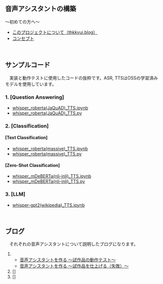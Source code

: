 ## **音声アシスタントの構築**

〜初めての方へ〜
- [このプロジェクトについて（thkkvui.blog）](https://thkkvui.blog/2023/04/19/post7/)
- [コンセプト](https://github.com/thkkvui/Deploy_my_VUI)

&emsp;

## **サンプルコード**

　実装と動作テストに使用したコードの抜粋です。ASR, TTSはOSSの学習済みモデルを使用しています。

### 1. **[Question Answering]** 
 - [whisper_roberta(JaQuAD)_TTS.ipynb](https://github.com/thkkvui/voice_assistant/blob/main/src/ASR_NLU_TTS/nb/whisper_roberta(JaQuAD)_TTS.ipynb)
 - [whisper_roberta(JaQuAD)_TTS.py](https://github.com/thkkvui/voice_assistant/blob/main/src/ASR_NLU_TTS/python/whisper_roberta(JaQuAD)_TTS.py)
### 2. **[Classification]**
#### [Text Classification]
 - [whisper_roberta(massive)_TTS.ipynb]()
 - [whisper_roberta(massive)_TTS.py]()
#### [Zero-Shot Classification]
 - [whisper_mDeBERTa(nli-jnli)_TTS.ipynb]()
 - [whisper_mDeBERTa(nli-jnli)_TTS.py]()
### 3. **[LLM]**
 - [whisper-gpt2(wikipedia)_TTS.ipynb]()

&emsp;

## **ブログ**

　それぞれの音声アシスタントについて説明したブログになります。

1. - [音声アシスタントを作る 〜試作品の動作テスト〜](https://thkkvui.blog/2023/07/30/post26/)
   - [音声アシスタントを作る 〜試作品を仕上げる（失敗）〜](https://thkkvui.blog/2023/09/14/post29/)
2. []
3. []
